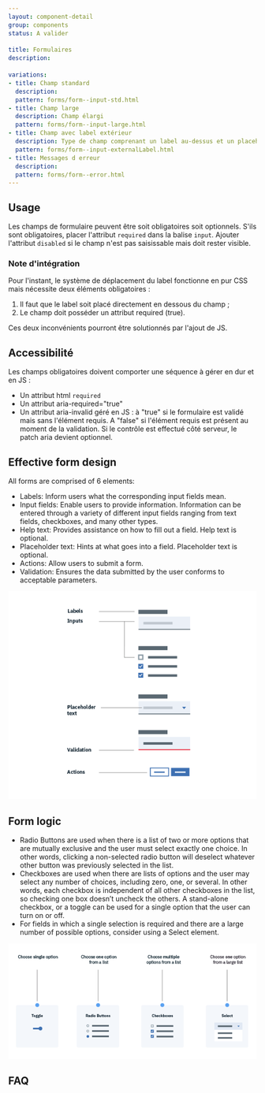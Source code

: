 ```yaml
---
layout: component-detail
group: components
status: A valider

title: Formulaires
description: 

variations:
- title: Champ standard
  description: 
  pattern: forms/form--input-std.html
- title: Champ large
  description: Champ élargi
  pattern: forms/form--input-large.html
- title: Champ avec label extérieur
  description: Type de champ comprenant un label au-dessus et un placeholder à l'intérieur
  pattern: forms/form--input-externalLabel.html
- title: Messages d erreur
  description:
  pattern: forms/form--error.html
---
```


## Usage

Les champs de formulaire peuvent être soit obligatoires soit optionnels. S'ils sont obligatoires, placer l'attribut `required` dans la balise `input`.
Ajouter l'attribut `disabled` si le champ n'est pas saisissable mais doit rester visible.

### Note d'intégration

Pour l'instant, le système de déplacement du label fonctionne en pur CSS mais nécessite deux éléments obligatoires :
1. Il faut que le label soit placé directement en dessous du champ ;
2. Le champ doit posséder un attribut required (true).

Ces deux inconvénients pourront être solutionnés par l'ajout de JS.

## Accessibilité

Les champs obligatoires doivent comporter une séquence à gérer en dur et en JS :
* Un attribut html `required`
* Un attribut aria-required="true"
* Un attribut aria-invalid géré en JS : à "true" si le formulaire est validé mais sans l'élément requis. A "false" si l'élément requis est présent au moment de la validation. Si le contrôle est effectué côté serveur, le patch aria devient optionnel.

## Effective form design

All forms are comprised of 6 elements:

* Labels: Inform users what the corresponding input fields mean.
* Input fields: Enable users to provide information. Information can be entered through a variety of different input fields ranging from text fields, checkboxes, and many other types.
* Help text: Provides assistance on how to fill out a field. Help text is optional.
* Placeholder text: Hints at what goes into a field. Placeholder text is optional.
* Actions: Allow users to submit a form.
* Validation: Ensures the data submitted by the user conforms to acceptable parameters.

![Form usage](../assets/images/form-usage-1.png)

## Form logic

* Radio Buttons are used when there is a list of two or more options that are mutually exclusive and the user must select exactly one choice. In other words, clicking a non-selected radio button will deselect whatever other button was previously selected in the list.
* Checkboxes are used when there are lists of options and the user may select any number of choices, including zero, one, or several. In other words, each checkbox is independent of all other checkboxes in the list, so checking one box doesn’t uncheck the others. A stand-alone checkbox, or a toggle can be used for a single option that the user can turn on or off.
* For fields in which a single selection is required and there are a large number of possible options, consider using a Select element.

![Form usage](../assets/images/form-usage-4.png)

## FAQ


